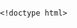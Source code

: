 

    <!doctype html>
<html>
<head>
<title>سيروم الريتينول</title>
<meta http-equiv="Content-Security-Policy" content="upgrade-insecure-requests">
<meta name="description" content />
<meta property="og:title" content="سيروم الريتينول" />
<meta property="og:description" content />
<meta property="og:image" content="https://embed.filekitcdn.com/e/uDCLyH4LQdZdeho7e7LAXK/4B5qpkS2ytyUHyj1cum7t9" />
<meta property="og:type" content="website" />
<meta name="twitter:title" content="سيروم الريتينول">
<meta name="twitter:card" content="summary_large_image">
<meta property="twitter:image" content="https://embed.filekitcdn.com/e/uDCLyH4LQdZdeho7e7LAXK/4B5qpkS2ytyUHyj1cum7t9" />
<meta charset="UTF-8">
<meta name="viewport" content="width=device-width, initial-scale=1">
<link rel="preconnect" href="https://fonts.gstatic.com/" crossorigin>
<link rel="stylesheet" href="https://fonts.googleapis.com/css?family=Playfair+Display:400,700|Roboto:400,700&display=swap" />
<style>:root { --headings-font-family: Playfair Display, serif; --body-font-family: Roboto, sans-serif; --background-background-color: #91a8aa; --card_background-background-color: #ffffff; --background-background-image: ; --background-opacity: 0.075; --header-color: #373f45; --header-font-weight: 700; --content_text-color: #697177; --form_header-color: #373F45; --form_header-font-weight: 400; --field-font-size: 18px; --field-color: #697177; --field-font-weight: 400; --field-border-radius: 3px; --field-background-color: #f5f6f6; --field-border-color: #f5f6f6; --button-font-size: 18px; --button-color: #ffffff; --button-font-weight: 400; --button-border-radius: 3px; --button-background-color: #44858a; --disclaimer-color: #697177; --disclaimer-font-size: 12px; }</style>
<link rel="stylesheet" type="text/css" href="https://pages.convertkit.com/templates/shared.css" />
<link rel="stylesheet" type="text/css" href="https://pages.convertkit.com/templates/cypress/cypress.css"></link>
<script crossorigin src="https://cdnjs.cloudflare.com/ajax/libs/react/16.14.0/umd/react.production.min.js" type="ec81f040f9b1c49639ed5b3d-text/javascript"></script>
<script crossorigin src="https://cdnjs.cloudflare.com/ajax/libs/react-dom/16.14.0/umd/react-dom.production.min.js" type="ec81f040f9b1c49639ed5b3d-text/javascript"></script>
<script src="https://pages.convertkit.com/templates/cypress/cypress.js" type="ec81f040f9b1c49639ed5b3d-text/javascript"></script>
<script type="ec81f040f9b1c49639ed5b3d-text/javascript">
          window.__props = {"id":6972897,"action":"https://app.convertkit.com/forms/6972897/subscriptions","uid":"4c51777881","title":"سيروم الريتينول","description":null,"template":"Cypress","image":"https://embed.filekitcdn.com/e/uDCLyH4LQdZdeho7e7LAXK/4B5qpkS2ytyUHyj1cum7t9","settings":{"after_subscribe":{"action":"message","success_message":"لقد تم استلام طلبك بنجاح ","redirect_url":""},"modal":{"trigger":"timer","scroll_percentage":null,"timer":5,"devices":"all","show_once_every":15},"recaptcha":{"enabled":false},"return_visitor":{"action":"show","custom_content":""},"slide_in":{"display_in":"bottom_right","trigger":"timer","scroll_percentage":null,"timer":5,"devices":"all","show_once_every":15},"sticky_bar":{"display_in":"top","trigger":"timer","scroll_percentage":null,"timer":5,"devices":"all","show_once_every":15},"powered_by":{"show":true,"url":"https://convertkit.com/features/forms?utm_campaign=poweredby&utm_content=form&utm_medium=referral&utm_source=dynamic"},"analytics":{"google":null,"fathom":null,"facebook":null,"segment":null,"pinterest":null,"sparkloop":null,"googletagmanager":null}},"styles":[{"name":"headings.font-family","value":"Playfair Display, serif"},{"name":"body.font-family","value":"Roboto, sans-serif"},{"name":"background.background-color","value":"#91a8aa"},{"name":"card_background.background-color","value":"#ffffff"},{"name":"background.background-image","value":""},{"name":"background.opacity","value":"0.075"},{"name":"header.color","value":"#373f45"},{"name":"header.font-weight","value":700},{"name":"content_text.color","value":"#697177"},{"name":"form_header.color","value":"#373F45"},{"name":"form_header.font-weight","value":400},{"name":"field.font-size","value":18},{"name":"field.color","value":"#697177"},{"name":"field.font-weight","value":400},{"name":"field.border-radius","value":3},{"name":"field.background-color","value":"#f5f6f6"},{"name":"field.border-color","value":"#f5f6f6"},{"name":"button.font-size","value":18},{"name":"button.color","value":"#ffffff"},{"name":"button.font-weight","value":400},{"name":"button.border-radius","value":3},{"name":"button.background-color","value":"#44858a"},{"name":"disclaimer.color","value":"#697177"},{"name":"disclaimer.font-size","value":12}],"elements":[{"id":1163538440,"name":"header","type":"Text","element_id":null,"parent_element_id":null,"order":null,"required":false,"region":null},{"id":1163538441,"name":"5694cfc0-2155-4b5d-995a-6d801ab89c9a","type":"Text","element_id":"5694cfc0-2155-4b5d-995a-6d801ab89c9a","parent_element_id":null,"order":0,"required":false,"region":"content"},{"id":1163538442,"name":"form_header","type":"Text","element_id":null,"parent_element_id":null,"order":null,"required":false,"region":null},{"id":1163538443,"name":"submit","type":"Button","element_id":null,"parent_element_id":null,"order":null,"required":false},{"id":1163538444,"name":"email_address","type":"Input","element_id":null,"parent_element_id":null,"order":0,"required":true,"label":"Email"},{"id":1163538445,"name":"disclaimer","type":"Text","element_id":null,"parent_element_id":null,"order":null,"required":false,"region":null},{"id":1163538446,"name":"image","type":"Image","element_id":null,"parent_element_id":null,"order":null,"required":false,"src":"https://embed.filekitcdn.com/e/uDCLyH4LQdZdeho7e7LAXK/4B5qpkS2ytyUHyj1cum7t9","upload_file_name":"photo-1554480426-0cd284e1b1f6.jpeg","attachment_id":null,"parent_attachment_id":null,"caption":null,"url":null,"optimize":null,"alt":null},{"id":1163538590,"name":"959","type":"Custom","element_id":null,"parent_element_id":null,"order":1,"required":null,"field_type":null,"custom_field_key":"first_name","custom_field_label":"First Name","label":"First Name","save_as":"Custom Field"}],"css":"","template_url":"https://pages.convertkit.com/templates/cypress/cypress.js","css_urls":["https://pages.convertkit.com/templates/cypress/cypress.css"],"ckjs_version":"5","context":{}}
        </script>
<link rel="shortcut icon" type="image/x-icon" href="https://pages.convertkit.com/templates/favicon.ico" />
<style>
          body { margin: 0; padding: 0 }
          body > .formkit-form { margin: 80px auto; }
        </style>
<style>
        
        </style>
<script type="ec81f040f9b1c49639ed5b3d-text/javascript">!function(e,n){"object"==typeof exports&&"undefined"!=typeof module?n():"function"==typeof define&&define.amd?define(n):n()}(0,function(){"use strict";function e(e){var n=this.constructor;return this.then(function(t){return n.resolve(e()).then(function(){return t})},function(t){return n.resolve(e()).then(function(){return n.reject(t)})})}function n(){}function t(e){if(!(this instanceof t))throw new TypeError("Promises must be constructed via new");if("function"!=typeof e)throw new TypeError("not a function");this._state=0,this._handled=!1,this._value=undefined,this._deferreds=[],u(e,this)}function o(e,n){for(;3===e._state;)e=e._value;0!==e._state?(e._handled=!0,t._immediateFn(function(){var t=1===e._state?n.onFulfilled:n.onRejected;if(null!==t){var o;try{o=t(e._value)}catch(f){return void i(n.promise,f)}r(n.promise,o)}else(1===e._state?r:i)(n.promise,e._value)})):e._deferreds.push(n)}function r(e,n){try{if(n===e)throw new TypeError("A promise cannot be resolved with itself.");if(n&&("object"==typeof n||"function"==typeof n)){var o=n.then;if(n instanceof t)return e._state=3,e._value=n,void f(e);if("function"==typeof o)return void u(function(e,n){return function(){e.apply(n,arguments)}}(o,n),e)}e._state=1,e._value=n,f(e)}catch(r){i(e,r)}}function i(e,n){e._state=2,e._value=n,f(e)}function f(e){2===e._state&&0===e._deferreds.length&&t._immediateFn(function(){e._handled||t._unhandledRejectionFn(e._value)});for(var n=0,r=e._deferreds.length;r>n;n++)o(e,e._deferreds[n]);e._deferreds=null}function u(e,n){var t=!1;try{e(function(e){t||(t=!0,r(n,e))},function(e){t||(t=!0,i(n,e))})}catch(o){if(t)return;t=!0,i(n,o)}}var c=setTimeout;t.prototype["catch"]=function(e){return this.then(null,e)},t.prototype.then=function(e,t){var r=new this.constructor(n);return o(this,new function(e,n,t){this.onFulfilled="function"==typeof e?e:null,this.onRejected="function"==typeof n?n:null,this.promise=t}(e,t,r)),r},t.prototype["finally"]=e,t.all=function(e){return new t(function(n,t){function o(e,f){try{if(f&&("object"==typeof f||"function"==typeof f)){var u=f.then;if("function"==typeof u)return void u.call(f,function(n){o(e,n)},t)}r[e]=f,0==--i&&n(r)}catch(c){t(c)}}if(!e||"undefined"==typeof e.length)throw new TypeError("Promise.all accepts an array");var r=Array.prototype.slice.call(e);if(0===r.length)return n([]);for(var i=r.length,f=0;r.length>f;f++)o(f,r[f])})},t.resolve=function(e){return e&&"object"==typeof e&&e.constructor===t?e:new t(function(n){n(e)})},t.reject=function(e){return new t(function(n,t){t(e)})},t.race=function(e){return new t(function(n,t){for(var o=0,r=e.length;r>o;o++)e[o].then(n,t)})},t._immediateFn="function"==typeof setImmediate&&function(e){setImmediate(e)}||function(e){c(e,0)},t._unhandledRejectionFn=function(e){void 0!==console&&console&&console.warn("Possible Unhandled Promise Rejection:",e)};var l=function(){if("undefined"!=typeof self)return self;if("undefined"!=typeof window)return window;if("undefined"!=typeof global)return global;throw Error("unable to locate global object")}();"Promise"in l?l.Promise.prototype["finally"]||(l.Promise.prototype["finally"]=e):l.Promise=t});</script>
</head>
<body data-template="Cypress">
<div id="container"><div class="formkit-page"><div class="formkit-background" style="background-color:#91a8aa"></div><div class="formkit-background" style="background-color:#91a8aa;background-image:;opacity:0.075"></div><div class="formkit-card" style="background-color:#ffffff"><div class="formkit-main"><header><div class="formkit-heading-primary font-display" style="color:#373f45;font-weight:700"><h1><strong>سيروم الريتينول</strong></h1></div></header><div role="main"><div class="formkit-content"><div class="formkit-text " style="color:#697177" type="Text" id="1163538441" content="&lt;p&gt;&lt;span style=&quot;font-size:24px&quot;&gt;&lt;span style=&quot;color:#000000&quot;&gt;&lt;strong&gt;سعر 199 ر.س&lt;/strong&gt;&lt;/span&gt;&lt;/span&gt;&lt;/p&gt;" element_id="5694cfc0-2155-4b5d-995a-6d801ab89c9a" order="0" region="content"><p><span style="font-size:24px"><span style="color:#000000"><strong>سعر 199 ر.س</strong></span></span></p></div></div><span class="formkit-accent"></span><div class="formkit-heading-secondary font-display" style="color:#373F45;font-weight:400"><h2>​</h2></div><form method="POST" action="https://app.convertkit.com/forms/6972897/subscriptions" data-sv-form="6972897" data-uid="4c51777881" class="formkit-form"><ul class="formkit-alert formkit-alert-error" data-element="errors" data-group="alert"></ul><div class="formkit-fields"><div class="formkit-field"><input type="email" class="formkit-input" name="email_address" style="font-size:18px;color:#697177;font-weight:400;border-radius:3px;background-color:#f5f6f6;border-color:#f5f6f6" placeholder="Email" aria-label="Email" required /></div><div class="formkit-field"><input type="text" class="formkit-input" aria-label="First Name" style="font-size:18px;color:#697177;font-weight:400;border-radius:3px;background-color:#f5f6f6;border-color:#f5f6f6" name="fields[first_name]" placeholder="First Name" /></div><button class="formkit-submit" style="font-size:18px;color:#ffffff;font-weight:400;border-radius:3px;background-color:#44858a" data-element="submit"><div class="formkit-spinner"><div></div><div></div><div></div></div><span>أطلب الان</span></button></div></form><div class="formkit-disclaimer font-display" style="color:#697177;font-size:12px"><p>​</p></div></div></div><div class="formkit-image formkit-image"><img src="https://embed.filekitcdn.com/e/uDCLyH4LQdZdeho7e7LAXK/4B5qpkS2ytyUHyj1cum7t9" style="max-width:100%" /></div></div><div class="formkit-powered-by-convertkit-container"><a href="https://convertkit.com/features/forms?utm_campaign=poweredby&amp;utm_content=form&amp;utm_medium=referral&amp;utm_source=dynamic" rel="nofollow" class="formkit-powered-by-convertkit" data-element="powered-by" data-variant="dark" target="_blank">Powered By ConvertKit</a></div></div></div>
<script src="https://pages.convertkit.com/templates/landing-page.hydrate.js" type="ec81f040f9b1c49639ed5b3d-text/javascript"></script>
<script src="https://pages.convertkit.com/ckjs/ck.5.js" type="ec81f040f9b1c49639ed5b3d-text/javascript"></script>
<script src="/cdn-cgi/scripts/7d0fa10a/cloudflare-static/rocket-loader.min.js" data-cf-settings="ec81f040f9b1c49639ed5b3d-|49" defer></script></body>
</html>
